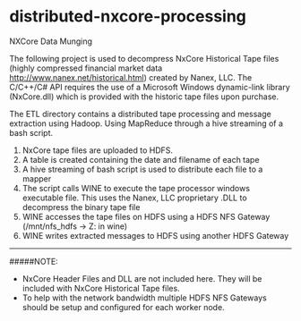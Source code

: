 # distributed-nxcore-processing
NXCore Data Munging

The following project is used to decompress NxCore Historical Tape files (highly compressed financial market data http://www.nanex.net/historical.html) created by Nanex, LLC. The C/C++/C# API requires the use of a Microsoft Windows dynamic-link library (NxCore.dll) which is provided with the historic tape files upon purchase.


The ETL directory contains a distributed tape processing and message extraction using Hadoop. Using MapReduce through a hive streaming of a bash script.

1.	NxCore tape files are uploaded to HDFS.
2.	A table is created containing the date and filename of each tape
3.	A hive streaming of bash script is used to distribute each file to a mapper
4.	The script calls WINE to execute the tape processor windows executable file. This uses the Nanex, LLC proprietary .DLL to decompress the binary tape file
5.	WINE accesses the tape files on HDFS using a HDFS NFS Gateway (/mnt/nfs_hdfs -> Z: in wine)
6.	WINE writes extracted messages to HDFS using another HDFS Gateway

---
#####NOTE:
* NxCore Header Files and DLL are not included here. They will be included with NxCore Historical Tape files.
* To help with the network bandwidth multiple HDFS NFS Gateways should be setup and configured for each worker node.
